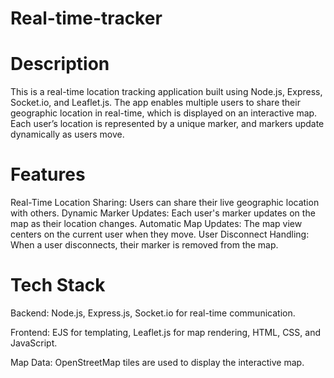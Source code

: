 # Real-time-tracker 
# Description
This is a real-time location tracking application built using Node.js, Express, Socket.io, and Leaflet.js. The app enables multiple users to share their geographic location in real-time, which is displayed on an interactive map. Each user’s location is represented by a unique marker, and markers update dynamically as users move.

# Features
Real-Time Location Sharing: Users can share their live geographic location with others.
Dynamic Marker Updates: Each user's marker updates on the map as their location changes.
Automatic Map Updates: The map view centers on the current user when they move.
User Disconnect Handling: When a user disconnects, their marker is removed from the map.

# Tech Stack
Backend:
Node.js,
Express.js,
Socket.io for real-time communication.

Frontend:
EJS for templating,
Leaflet.js for map rendering,
HTML, CSS, and JavaScript.

Map Data: OpenStreetMap tiles are used to display the interactive map.
